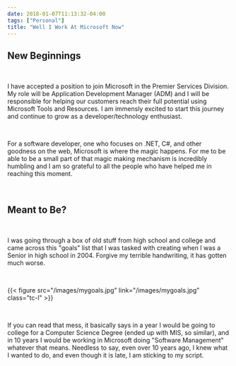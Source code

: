 ```yaml
---
date: 2018-01-07T11:13:32-04:00
tags: ["Personal"]
title: "Well I Work At Microsoft Now"
---
```


## New Beginnings

<br />

I have accepted a position to join Microsoft in the Premier Services Division. My role will be Application Development Manager (ADM) and I will be responsible for helping our customers reach their full potential using Microsoft Tools and Resources. I am immensly excited to start this journey and continue to grow as a developer/technology enthusiast.

<br />

For a software developer, one who focuses on .NET, C#, and other goodness on the web, Microsoft is where the magic happens. For me to be able to be a small part of that magic making mechanism is incredibly humbling and I am so grateful to all the people who have helped me in reaching this moment.

<br />

## Meant to Be?

<br />

I was going through a box of old stuff from high school and college and came across this "goals" list that I was tasked with creating when I was a Senior in high school in 2004. Forgive my terrible handwriting, it has gotten much worse.

<br />

{{< figure src="/images/mygoals.jpg" link="/images/mygoals.jpg" class="tc-l" >}}

<br />

If you can read that mess, it basically says in a year I would be going to college for a Computer Science Degree (ended up with MIS, so similar), and in 10 years I would be working in Microsoft doing "Software Management" whatever that means. Needless to say, even over 10 years ago, I knew what I wanted to do, and even though it is late, I am sticking to my script.
